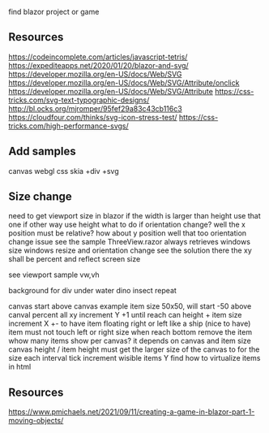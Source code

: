 ﻿find blazor project or game

## Resources
https://codeincomplete.com/articles/javascript-tetris/
https://expediteapps.net/2020/01/20/blazor-and-svg/
https://developer.mozilla.org/en-US/docs/Web/SVG
https://developer.mozilla.org/en-US/docs/Web/SVG/Attribute/onclick
https://developer.mozilla.org/en-US/docs/Web/SVG/Attribute
https://css-tricks.com/svg-text-typographic-designs/
http://bl.ocks.org/mjromper/95fef29a83c43cb116c3
https://cloudfour.com/thinks/svg-icon-stress-test/
https://css-tricks.com/high-performance-svgs/


## Add samples
canvas
webgl
css
skia
+div
+svg

## Size change
need to get viewport size in blazor
if the width is larger than height use that one if other way use height
what to do if orientation change?
	well the x position must be relative? how about y position well that too
orientation change issue
see the sample ThreeView.razor always retrieves windows size
windows resize and orientation change
	see the solution there
the xy shall be percent and reflect screen size

see viewport sample
	vw,vh

background for div
	under water
	dino
	insect
	repeat
	
canvas
	start above canvas
		example item size 50x50, will start -50 above canval
	percent all xy
	increment Y +1 until reach can height + item size
	increment X +- to have item floating right or left like a ship (nice to have)
	item must not touch left or right size
	when reach bottom
		remove the item
	whow many items show per canvas?
		it depends on canvas and item size
		canvas height / item height
	must get the larger size of the canvas to for the size
	each interval tick increment wisible items Y 
	find how to virtualize items in html

## Resources
https://www.pmichaels.net/2021/09/11/creating-a-game-in-blazor-part-1-moving-objects/
